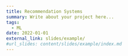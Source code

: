 ```yaml
---
title: Recommendation Systems
summary: Write about your project here...
tags:
  - ML
date: 2022-01-01
external_link: slides/example/
#url_slides: content/slides/example/index.md
---
```

